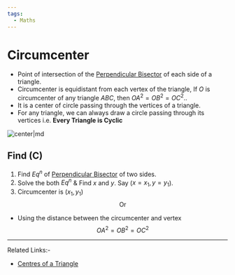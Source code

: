 ```yaml
---
tags:
  - Maths
---
```

# Circumcenter
- Point of intersection of the [Perpendicular Bisector](../3D%20Geometry/Perpendicular%20Bisector.md) of each side of a triangle.
- Circumcenter is equidistant from each vertex of the triangle, If $O$ is circumcenter of any triangle $ABC$, then $OA^2=OB^2=OC^2.$.
- It is a center of circle passing through the vertices of a triangle.
- For any triangle, we can always draw a circle passing through its vertices i.e. **Every Triangle is Cyclic**

![center|md](../../../Group%2073.svg)

## Find (C)
1. Find $Eq^n$ of [Perpendicular Bisector](../3D%20Geometry/Perpendicular%20Bisector.md) of two sides.
2. Solve the both $Eq^n$ & Find $x$ and $y$. Say ($x=x_{1},y=y_{1}$).
3. Circumcenter is $(x_{1},y_{1})$
$$\text{Or}$$
- Using the distance between the circumcenter and vertex
$$OA^2=OB^2=OC^2$$

---
Related Links:-
- [Centres of a Triangle](Centres%20of%20a%20Triangle.md) 

